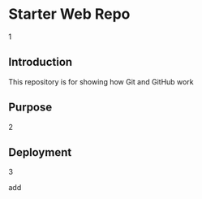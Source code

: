 # Starter Web Repo

1

## Introduction

This repository is for showing how Git and GitHub work

## Purpose

2

## Deployment

3

add